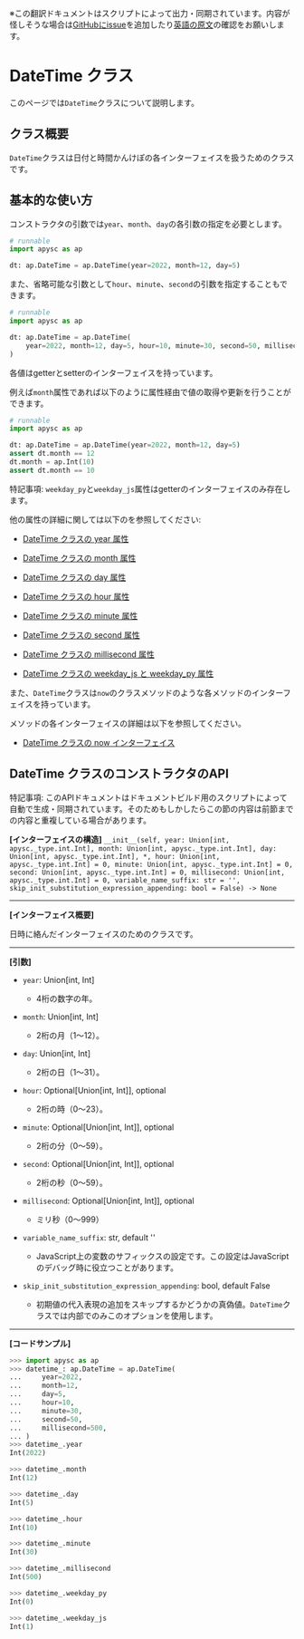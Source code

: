 <span class="inconspicuous-txt">※この翻訳ドキュメントはスクリプトによって出力・同期されています。内容が怪しそうな場合は<a href="https://github.com/simon-ritchie/apysc/issues" target="_blank">GitHubにissue</a>を追加したり[英語の原文](https://simon-ritchie.github.io/apysc/en/datetime.html)の確認をお願いします。</span>

# DateTime クラス

このページでは`DateTime`クラスについて説明します。

## クラス概要

`DateTime`クラスは日付と時間かんけぽの各インターフェイスを扱うためのクラスです。

## 基本的な使い方

コンストラクタの引数では`year`、`month`、`day`の各引数の指定を必要とします。

```py
# runnable
import apysc as ap

dt: ap.DateTime = ap.DateTime(year=2022, month=12, day=5)
```

また、省略可能な引数として`hour`、`minute`、`second`の引数を指定することもできます。

```py
# runnable
import apysc as ap

dt: ap.DateTime = ap.DateTime(
    year=2022, month=12, day=5, hour=10, minute=30, second=50, millisecond=500
)
```

各値はgetterとsetterのインターフェイスを持っています。

例えば`month`属性であれば以下のように属性経由で値の取得や更新を行うことができます。

```py
# runnable
import apysc as ap

dt: ap.DateTime = ap.DateTime(year=2022, month=12, day=5)
assert dt.month == 12
dt.month = ap.Int(10)
assert dt.month == 10
```

特記事項: `weekday_py`と`weekday_js`属性はgetterのインターフェイスのみ存在します。

他の属性の詳細に関しては以下のを参照してください:

- [DateTime クラスの year 属性](jp_datetime_year.md)
- [DateTime クラスの month 属性](jp_datetime_month.md)

- [DateTime クラスの day 属性](jp_datetime_day.md)
- [DateTime クラスの hour 属性](jp_datetime_hour.md)

- [DateTime クラスの minute 属性](jp_datetime_minute.md)
- [DateTime クラスの second 属性](jp_datetime_second.md)

- [DateTime クラスの millisecond 属性](jp_datetime_millisecond.md)
- [DateTime クラスの weekday_js と weekday_py 属性](jp_datetime_weekday_js_and_weekday_py.md)

また、`DateTime`クラスは`now`のクラスメソッドのような各メソッドのインターフェイスを持っています。

メソッドの各インターフェイスの詳細は以下を参照してください。

- [DateTime クラスの now インターフェイス](jp_datetime_now.md)

## DateTime クラスのコンストラクタのAPI

<span class="inconspicuous-txt">特記事項: このAPIドキュメントはドキュメントビルド用のスクリプトによって自動で生成・同期されています。そのためもしかしたらこの節の内容は前節までの内容と重複している場合があります。</span>

**[インターフェイスの構造]** `__init__(self, year: Union[int, apysc._type.int.Int], month: Union[int, apysc._type.int.Int], day: Union[int, apysc._type.int.Int], *, hour: Union[int, apysc._type.int.Int] = 0, minute: Union[int, apysc._type.int.Int] = 0, second: Union[int, apysc._type.int.Int] = 0, millisecond: Union[int, apysc._type.int.Int] = 0, variable_name_suffix: str = '', skip_init_substitution_expression_appending: bool = False) -> None`<hr>

**[インターフェイス概要]**

日時に絡んだインターフェイスのためのクラスです。<hr>

**[引数]**

- `year`: Union[int, Int]
  - 4桁の数字の年。

- `month`: Union[int, Int]
  - 2桁の月（1～12）。

- `day`: Union[int, Int]
  - 2桁の日（1～31）。

- `hour`: Optional[Union[int, Int]], optional
  - 2桁の時（0～23）。

- `minute`: Optional[Union[int, Int]], optional
  - 2桁の分（0～59）。

- `second`: Optional[Union[int, Int]], optional
  - 2桁の秒（0～59）。

- `millisecond`: Optional[Union[int, Int]], optional
  - ミリ秒（0～999）

- `variable_name_suffix`: str, default ''
  - JavaScript上の変数のサフィックスの設定です。この設定はJavaScriptのデバッグ時に役立つことがあります。

- `skip_init_substitution_expression_appending`: bool, default False
  - 初期値の代入表現の追加をスキップするかどうかの真偽値。`DateTime`クラスでは内部でのみこのオプションを使用します。

<hr>

**[コードサンプル]**

```py
>>> import apysc as ap
>>> datetime_: ap.DateTime = ap.DateTime(
...     year=2022,
...     month=12,
...     day=5,
...     hour=10,
...     minute=30,
...     second=50,
...     millisecond=500,
... )
>>> datetime_.year
Int(2022)

>>> datetime_.month
Int(12)

>>> datetime_.day
Int(5)

>>> datetime_.hour
Int(10)

>>> datetime_.minute
Int(30)

>>> datetime_.millisecond
Int(500)

>>> datetime_.weekday_py
Int(0)

>>> datetime_.weekday_js
Int(1)
```